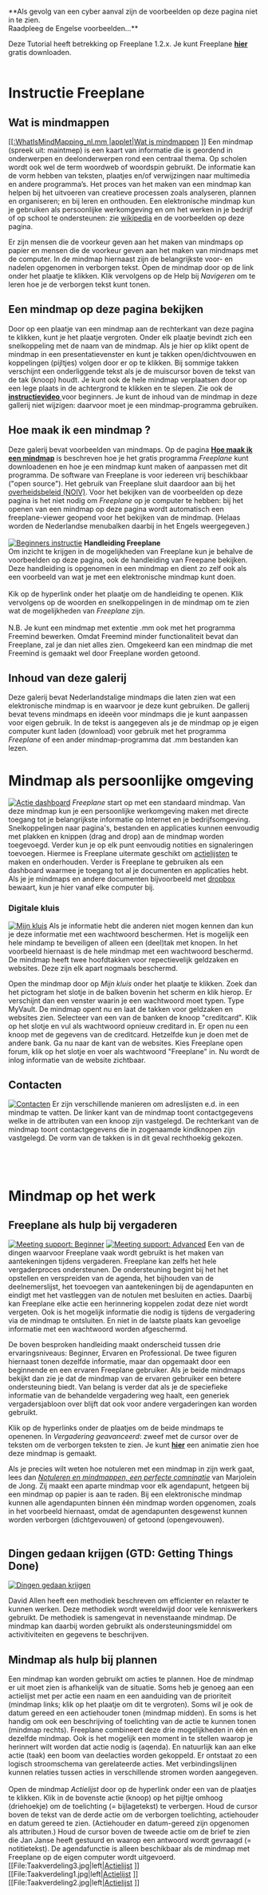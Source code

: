 <br>
**Als gevolg van een cyber aanval zijn de voorbeelden op deze pagina niet in te zien.<br> Raadpleeg de Engelse voorbeelden...**
<br>

Deze Tutorial heeft betrekking op Freeplane 1.2.x. Je kunt Freeplane [**hier**](Main_Page.md) gratis downloaden. <br><br>
# Instructie Freeplane

## Wat is mindmappen
[<mm>[[:WhatIsMindMapping_nl.mm |applet|Wat is mindmappen](File:WhatIsMindMapping_nl.jpg.md) </mm>]]
Een mindmap (spreek uit: maintmep) is een kaart van informatie die is geordend in onderwerpen en deelonderwerpen rond een centraal thema. Op scholen wordt ook wel de term woordweb of woordspin gebruikt. De informatie kan de vorm hebben van teksten, plaatjes en/of verwijzingen naar multimedia en andere programma’s. Het proces van het maken van een mindmap kan helpen bij het uitvoeren van creatieve processen zoals analyseren, plannen en organiseren; en bij leren en onthouden. Een elektronische mindmap kun je gebruiken als persoonlijke werkomgeving en om het werken in je bedrijf of op school te ondersteunen: zie  [wikipedia](http://nl.wikipedia.org/wiki/Mindmap) en de voorbeelden op deze pagina.

Er zijn mensen die de voorkeur geven aan het maken van mindmaps op papier en mensen die de voorkeur geven aan het maken van mindmaps met de computer. In de mindmap hiernaast zijn de belangrijkste voor- en nadelen opgenomen in verborgen tekst. Open de mindmap door op de link onder het plaatje te klikken. Klik vervolgens op de Help bij *Navigeren* om te leren hoe je de verborgen tekst kunt tonen.

## Een mindmap op deze pagina bekijken
Door op een plaatje van een mindmap aan de rechterkant van deze pagina te klikken, kunt je het plaatje vergroten. Onder elk plaatje bevindt zich een snelkoppeling met de naam van de mindmap. Als je hier op klikt opent de mindmap in een presentatievenster en kunt je takken open/dichtvouwen en koppelingen (pijltjes) volgen door er op te klikken. Bij sommige takken verschijnt een onderliggende tekst als je de muiscursor boven de tekst van de tak (knoop) houdt. Je kunt ook de hele mindmap verplaatsen door op een lege plaats in de achtergrond te klikken en te slepen. Zie ook de [**instructievideo** ](http://www.freeplane.org/wiki/index.php/Mind_Map_Gallery/Dutch#Instructievideo.27s) voor beginners.  Je kunt de inhoud van de mindmap in deze gallerij niet wijzigen: daarvoor moet je een mindmap-programma gebruiken.

## Hoe maak ik een mindmap ?
Deze galerij bevat voorbeelden van mindmaps. Op de pagina [**Hoe maak ik een mindmap**](How_to_nl.md) is beschreven hoe je het gratis programma *Freeplane* kunt downloadenen en hoe je een mindmap kunt maken of aanpassen met dit programma. De software van Freeplane is voor iedereen vrij beschikbaar ("open source").  Het gebruik van Freeplane sluit daardoor aan bij het [overheidsbeleid (NOIV)](https://noiv.nl/over-noiv/). Voor het bekijken van de voorbeelden op deze pagina is het niet nodig om *Freeplane* op je computer te hebben: bij het openen van een mindmap op deze pagina wordt automatisch een freeplane-viewer geopend voor het bekijken van de mindmap. (Helaas worden de Nederlandse menubalken daarbij in het Engels weergegeven.)
<br><br>
[![Beginners instructie](FreeplaneTutorial_nl.jpg)](http://www.kioo.nl/freeplane/tutorial_nl) 
**Handleiding Freeplane**<br>
Om inzicht te krijgen in de mogelijkheden van Freeplane kun je behalve de voorbeelden op deze pagina, ook de handleiding van Freepane bekijken.  Deze handleiding is opgenomen in een mindmap en dient zo zelf ook als een voorbeeld van wat je met een elektronische mindmap kunt doen.
<br><br>
Kik op de hyperlink onder het plaatje om de handleiding te openen. Klik vervolgens op de woorden en snelkoppelingen in de mindmap om te zien wat de mogelijkheden van *Freeplane* zijn.
<br><br>
N.B. Je kunt een mindmap met extentie .mm ook met het programma Freemind bewerken. Omdat Freemind minder functionaliteit bevat dan Freeplane, zal je dan niet alles zien. Omgekeerd kan een mindmap die met Freemind is gemaakt wel door Freeplane worden getoond.

## Inhoud van deze galerij
Deze galerij bevat Nederlandstalige mindmaps die laten zien wat een elektronische mindmap is en waarvoor je deze kunt gebruiken. De gallerij bevat tevens mindmaps en ideeën voor mindmaps die je kunt aanpassen voor eigen gebruik. In de tekst is aangegeven als je de mindmap op je eigen computer kunt laden (download) voor gebruik met het programma *Freeplane* of een ander mindmap-programma dat .mm bestanden kan lezen.
<br>

# Mindmap als persoonlijke omgeving
[![Actie dashboard](Action-dashboard_nl.jpg)](http://www.kioo.nl/freeplane/Actie-dashboard)
*Freeplane* start op met een standaard mindmap. Van deze mindmap kun je een persoonlijke werkomgeving maken met directe toegang tot je belangrijkste informatie op Internet en je bedrijfsomgeving. Snelkoppelingen naar pagina's, bestanden en applicaties kunnen eenvoudig met plakken en knippen (drag and drop) aan de mindmap worden toegevoegd. Verder kun je op elk punt eenvoudig notities en signaleringen toevoegen. Hiermee is Freeplane uitermate geschikt om [actielijsten](http://nl.wikipedia.org/wiki/Getting_Things_Done) te maken en onderhouden. Verder is Freeplane te gebruiken als een dashboard waarmee je toegang tot al je documenten en applicaties hebt. Als je je mindmaps en andere documenten bijvoorbeeld met [dropbox](http://www.dropbox.com/)  bewaart, kun je hier vanaf elke computer bij.

### Digitale kluis
[![Mijn kluis](MyVault.jpg)](http://www.kioo.nl/freeplane/MyVault)
Als je informatie hebt die anderen niet mogen kennen dan kun je deze informatie met een wachtwoord beschermen. Het is mogelijk een hele mindamp te beveiligen of alleen een (deel)tak met knopen. In het voorbeeld hiernaast is de hele mindmap met een wachtwoord beschermd. De mindmap heeft twee hoofdtakken voor repectievelijk geldzaken en websites. Deze zijn elk apart nogmaals beschermd. 

Open the mindmap door op *Mijn kluis* onder het plaatje te klikken. Zoek dan het pictogram het slotje in de balken bovenin het scherm en klik hierop. Er verschijnt dan een venster waarin je een wachtwoord moet typen. Type MyVault. De mindmap opent nu en laat de takken voor geldzaken en websites zien. Selecteer van een van de banken de knoop "creditcard". Klik op het slotje en vul als wachtwoord opnieuw creditard in. Er open nu een knoop met de gegevens van de creditcard. Hetzelfde kun je doen met de andere bank. Ga nu naar de kant van de websites. Kies  Freeplane open forum, klik op het slotje en voer als wachtwoord "Freeplane" in. Nu wordt de inlog informatie van de website zichtbaar. 


## Contacten
[![Contacten](Contacten.jpg)](http://www.kioo.nl/freeplane/contacten)
Er zijn verschillende manieren om adreslijsten e.d. in een mindmap te vatten. De linker kant van de mindmap toont contactgegevens welke in de attributen van een knoop zijn vastgelegd. De rechterkant van de mindmap toont contactgegevens die in zogenaamde kindknopen zijn vastgelegd. De vorm van de takken is in dit geval rechthoekig gekozen.
<br><br><br><br>

# Mindmap op het werk
## Freeplane als hulp bij vergaderen
[![Meeting support: Beginner](meetingBeginner_en.jpg)](http://www.kioo.nl/freeplane/meetingBeginner)
[![Meeting support: Advanced](meetingAdvanced_en.jpg)](http://www.kioo.nl/freeplane/meetingAdvanced)
Een van de dingen waarvoor Freeplane vaak wordt gebruikt is het maken van aantekeningen tijdens vergaderen. Freeplane kan zelfs het hele vergaderproces ondersteunen. De ondersteuning begint bij het het opstellen en verspreiden van de agenda, het bijhouden van de deelnemerslijst, het toevoegen van aantekeningen bij de agendapunten en eindigt met het vastleggen van de notulen met besluiten en acties. Daarbij kan Freeplane elke actie een herinnering koppelen zodat deze niet wordt vergeten. Ook is het mogelijk informatie die nodig is tijdens de vergadering via de mindmap te ontsluiten. En niet in de laatste plaats kan gevoelige informatie met een wachtwoord worden afgeschermd.

De boven besproken handleiding maakt onderscheid tussen drie ervaringsniveaus: Beginner, Ervaren en Professional. De twee figuren hiernaast tonen dezelfde informatie, maar dan opgemaakt door een beginnende en een ervaren Freeplane gebruiker. Als je beide mindmaps bekijkt dan zie je dat de mindmap van de ervaren gebruiker een betere ondersteuning biedt. Van belang is verder dat als je de speciefieke informatie van de behandelde vergadering weg haalt, een generiek vergadersjabloon over blijft dat ook voor andere vergaderingen kan worden gebruikt.

Klik op de hyperlinks onder de plaatjes om de beide mindmaps te openenen. In *Vergadering geavanceerd*: zweef met de cursor over de teksten om de verborgen teksten te zien. Je kunt [**hier**](http://www.kioo.nl/freeplane/CoreMeeting) een animatie zien hoe deze mindmap is gemaakt.

Als je precies wilt weten hoe notuleren met een mindmap in zijn werk gaat, lees dan  [*Notuleren en mindmappen, een perfecte comninatie*](http://www.taaltek.nl/mindmappen_okt_2008.pdf) van Marjolein de Jong. Zij maakt een aparte mindmap voor elk agendapunt, hetgeen bij een mindmap op papier is aan te raden. Bij een elektronische mindmap kunnen alle agendapunten binnen één mindmap worden opgenomen, zoals in het voorbeeld hiernaast, omdat de agendapunten desgewenst kunnen worden verborgen (dichtgevouwen) of getoond (opengevouwen). 
<br><br>

## Dingen gedaan krijgen (GTD: Getting Things Done)
[![Dingen gedaan krijgen](GettingThingsDone_nl.jpg)](http://www.kioo.nl/freeplane/GTD/GettingThingsDone_nl.html)

David Allen heeft een methodiek beschreven om efficienter en relaxter te kunnen werken. Deze methodiek wordt wereldwijd door vele kenniswerkers gebruikt. De methodiek is samengevat in nevenstaande mindmap. De mindmap kan daarbij worden gebruikt als ondersteuningsmiddel om activitiviteiten en gegevens te beschrijven.



## Mindmap als hulp bij plannen
Een mindmap kan worden gebruikt om acties te plannen. Hoe de mindmap er uit moet zien is afhankelijk van de situatie. Soms heb je genoeg aan een actielijst met per actie een naam en een aanduiding van de prioriteit (mindmap links; klik op het plaatje om dit te vergroten). Soms wil je ook de datum gereed en een actiehouder tonen (mindmap midden). En soms is het handig om ook een beschrijving of toelichting van de actie te kunnen tonen (mindmap rechts). Freeplane combineert deze drie mogelijkheden in één en dezelfde mindmap. Ook is het mogelijk een moment in te stellen waarop je herinnert wilt worden dat actie nodig is (aqenda). En natuurlijk kan aan elke actie (taak) een boom van deelacties worden gekoppeld. Er ontstaat zo een logisch stroomschema van gerelateerde acties. Met verbindingslijnen kunnen relaties tussen acties in verschillende stromen worden aangegeven.
<br><br>
Open de mindmap *Actielijst* door op de hyperlink onder een van de plaatjes te klikken. Klik in de bovenste actie (knoop) op het pijltje omhoog (driehoekje) om de toelichting (= bijlagetekst) te verbergen. Houd de cursor boven de tekst van de derde actie om de verborgen toelichting, actiehouder en datum gereed te zien. (Actiehouder en datum-gereed zijn opgenomen als attributen.) Houd de cursor boven de tweede actie om de brief te zien die Jan Janse heeft gestuurd en waarop een antwoord wordt gevraagd (= notitietekst). De agendafunctie is alleen beschikbaar als de mindmap met Freeplane op de eigen computer wordt uitgevoerd. 
[[File:Taakverdeling3.jpg|left|[Actielijst](http://www.kioo.nl/freeplane/taakverdeling) ]]
[[File:Taakverdeling1.jpg|left|[Actielijst](http://www.kioo.nl/freeplane/taakverdeling) ]]
[[File:Taakverdeling2.jpg|left|[Actielijst](http://www.kioo.nl/freeplane/taakverdeling) ]]

<br><br><br><br><br><br><br> <br><br><br><br><br>

## Mindmap bij samenwerken (teamrollen van Belbin)
[![Teamrollen Belbin](Teamrollen-Belbin.jpg)](http://www.kioo.nl/freeplane/teamrollen-belbin)

Samenwerken binnen organisaties is niet altijd even gemakkelijk. Op basis van onderzoek onderscheidt [**Belbin**](http://nl.wikipedia.org/wiki/Meredith_Belbin) 9 teamrollen. In de juiste verhouding en combinatie kunnen deze rollen elkaar versterken en bijdragen aan het succes van projecten. In de verkeerde verhouding kunnen ze leiden tot het mislukken van projecten. Met een [test](http://www.thesis.nl/index.php?option=com_db8belbin&Itemid=43) kun je bepalen welke (drie) rollen je teamleden en jou het beste liggen. Vervolgens kun je in de mindmap hiernaast achter elke rol de namen van de personen plaatsen die geschikt zijn voor de betreffende rol. Hiermee maak je inzichtelijk en bespreekbaar in hoeverre het team voldoende gevarieerd en volledig is en welke rollen bijzondere aandacht vereisen. 
<br><br>
Open de mindmap door op de hyperlink onder het plaatje te klikken. Beweeg de cursor boven elke teamrol en er verschijnt een beschrijving van de rol; de tekst is overgenomen uit de wiki over Belbin. Klik op de pijltjes en er opent een relevante webpagina. Eén van de pijltjes opent een videofilmpje over de 9 rollen van Belbin op Youtube.

## Mindmap bij een SWOT-analyse
    [[File:SWOT.jpg|thumb| [http://www.kioo.nl/freeplane/swot  SWOT-analyse] ]]
Bij het analyseren van een organisatie of project wordt soms gebruik gemaakt van een SWOT-analyse, zie [Wikipedia](http://nl.wikipedia.org/wiki/Sterkte-zwakteanalyse). Een elektronische mindmap kan helpen om de *Sterkten, Zwakten, Kansen en Bedreigingen* te beschrijven en vervolgens te ordenen. De mindmap kan bovendien helpen om de betekenis van deze begrippen uit te leggen.
<br><br>
Klik onder het plaatje op de hyperlink SWOT-analyse om de mindmap te openen. Merk op dat (schaalbare) plaatjes zijn gebruikt om de begrippen *Sterkte, Zwakte, Kans en Bedreiging* te illustreren. Breng de cursor boven respectievelijk de tekst *Sterkte, Zwakte, Kans en Bedreiging* om te zien wat deze begrippen betekenen. Naast elk van deze begrippen wordt een voorbeeldinvulling getoond. Breng de cursor boven de basisknoop (SWOT) om verwijzingen naar literatuur te zien.

## Mindmap voor de samenhang van metagegevens
[![Samenhang metagegevens](SamenhangMetagegevens.jpg)](http://www.kioo.nl/metagegevens)
Informatie binnen een organisatie moet worden geordend, beschreven en beheerd om te zorgen dat dat deze kan fungeren als betrouwbaar en toegankelijk bedrijfsgeheugen. De mindmap rechts maakt zichtbaar dat de metagegevens die hiervoor nodig zijn uiteenvallen in een aantal groepen: elke groep is omgeven door een rechthoekig kader. Pijlen geven relaties tussen gegevens aan en labels bij de pijlen beschrijven de aard van de relatie. Op deze wijze kunnen bijvoorbeeld alle [metagegevens voor de rijksoverheid](http://www.e-overheid.nl/e-overheid-2.0/live/binaries/kennislab/pdf_bestanden/091210-toepassingsprofiel-metagegevens--v1-0-.pdf) worden beschreven.
<br><br>
Klik op de hyperlink onder het plaatje om de mindmap te openen. Beweeg met de cursor over de teksten om de verborgen toelichtende tekst te tonen. Selecteer de centrale knoop en klik vervolgens in de menubalk op de rode cirkel met het minteken om de hele mindmap dicht te vouwen: je ziet dat alleen de vijf groepen gegevens. Klik vervolgens op elke groep om deze één voor één open te vouwen.

## Mindmap voor informatiebeheerregels
[![Generiek waarderingsmodel](GeneriekWaarderingsmodelRijk2010.jpg)](http://www.kioo.nl/gwr)
Voor de [rijksoverheid](http://www.archief.nl/waardering-selectie/projecten/bewerking-archiefachterstanden-vanaf-1976/generiek-waarderi) is in het [Generiek waarderingsmodel rijksoverheid (GWR)](http://www.archief.nl/sites/default/files/generiek_waarderingsmodel_rijksoverheid_1.0.pdf) beschreven welke informatie blijvend (B) dan wel een bepaalde tijd (V + vernietigingstermijn in jaren) bewaard moet worden. De beschrijving bestaat uit een document en tabel van 26 pagina’s met hoofdprocessen en subprocessen; en voor elk van deze processen een beschrijving, toelichting, waardering (B/V) en voorbeelden.  Dit is veel en daardoor minder makkelijk te overzien en gebruiken. Dezelfde informatie wordt in de mindmap rechts gelaagd en modulair gepresenteerd. Met het zoek- en filtermechanisme van de mindmap heb je direct toegang tot alleen die informatie die je op een bepaald moment wilt zien.
<br><br>
Bekijk de [demonstratie](http://www.kioo.nl/gwr/gwr.htm). Open daarna de mindmap door op de hyperlink onder het plaatje te klikken. Beweeg de cursor over de teksten (hoofdprocessen) om de volledige beschrijving (categorie), toelichting en voorbeelden te zien. klik op een hoofdproces om deze open te vouwen zodat de subprocessen worden getoond. Beweeg de cursor over de subprocessen om de volledige beschrijving, toelichting, waardering en voorbeelden te zien. Vul in de zoek/filterbalk een term in om te zoeken/filteren zoals in de demonstratie.  Raadpleeg de handleiding om meer over zoeken en filteren te lezen.

## Mindmap voor informatiebeheer bij digitaal werken
[![Informatiebeheer bij digitaal werken](InformatiebeheerBijDigitaalWerken.jpg)](http://www.kioo.nl/freeplane/InformatiebeheerBijVolledigDigitaalWerken)
Bij digitaal werken verandert er veel, zowel voor de gebruiker als de beheerder van informatie. Deze mindmap toont per proces van de gebruiker en de beheerder de belangrijkste veranderingen.
<br><br><br><br>

## Mindmap bij het oplossen van problemen
In het engelstalige artikel [**Freeplane and problem solving**](Freeplane_and_problem_solving.md) wordt een algemene methode beschreven om met gebruik van twee mindmaps een veelheid aan problemen op te lossen.

<br>

----

# Mindmap in de klas
Een mindmap kan worden gebruikt om op een flexibele en interactieve manier informatie voor een les aan te bieden.
Dezelfde mindmap kan daarbij door de leerling worden gebruikt om de antwoorden op de vragen die hij heeft gevonden vast te leggen, en eventueel te leren. Zie ook [TU Delft, sectie EduTec](http://www.digitaledidactiek.nl/wp/?p=527) en [Onderwijs van morgen](http://www.onderwijsvanmorgen.nl/mindmaps-in-het-onderwijs/).

## Sneller leren door vooraf vragen te stellen
[![WH-Vragen](WH-Vragen.jpg)](http://www.kioo.nl/freeplane/WHVragen)Om sneller te leren helpt het om vooraf wat- en hoe-vragen te stellen en deze tijdens het leren te beantwoorden, zie [lereniseenmakkie.nl](http://www.lereniseenmakkie.nl/Maakwerk/Vragen_klaarzetten.html). Een mindmap kan dit proces handig ondersteunen. De mindmap is te **[downloaden](http://www.kioo.nl/download/?dfile=WH-Vragen.zip)**.
<br> <br> <br> <br><br>

## Maken en geven spreekbeurt
[[File:SjabloonOctopus.jpg| left|  [Sjabloon spreekbeurt](http://www.kioo.nl/freeplane/Octopus/SjabloonOctopus.html) ]]
[![Spreekbeurt](AntwoordenOctopus.jpg)](http://www.kioo.nl/freeplane/Octopus/AntwoordenOctopus.html)
Een mindmap kan worden gebruikt om een opdracht voor een spreekbeurt te geven met aanwijzingen (hints) op welke vragen de leerling een antwoord kan of moet zoeken en met een begin van literatuur. 
De leerling kan de literatuurverwijzingen in de mindmap aanklikken en bestuderen en de antwoorden op de (eigen) vragen aan de mindmap toevoegen. Links is een voorbeeld mindmap met kernwoorden voor vragen en literatuurverwijzingen opgenomen. Voor de gevorderde leerling kan men de kernwoorden en/of de literatuur eventueel verwijderen.
Als de mindmap is ingevuld kan deze worden gebruikt om de spreekbeurt te leren en te houden. Rechts is een mindmap met antwoorden opgenomen die kan worden gebruikt voor het houden of controleren van de spreekbeurt. Beide mindmaps zijn te **[downloaden](http://www.kioo.nl/download/?dfile=Octopus.zip)**.
<br><br>

## Geordend presenteren en verwerken van informatie
[![Kabinet Rutte](Kabinet_Rutte.jpg)](http://www.kioo.nl/freeplane/Kabinet_Rutte)
In nevenstaande mindmap is de samenstelling van het [Rutte**](http://www.kioo.nl/freeplane/Kabinet_Rutte|**kabinet) samengevat. Bij elke minister en staatssecretaris is een snelkoppeling opgenomen naar het politieke profiel en de CV van de betreffende minister en staatssecretaris. De les zou kunnen bestaan uit het opzoeken van de politieke partij waartoe elke lid van het kabinet behoort. Het antwoord op deze vraag zou door de leerling zelf kunnen worden toegevoegd aan de mindmap. De mindmap kan hij daarna bewaren als persoonlijke geheugensteun.
<br> <br> <br>


----

# Instructievideo's

**LET OP**: de instructievideo's maken gebruik van de menustructuur van Freeplane 1.1.3. Vanaf versie 1.2.5 wordt een minder complexe menustructuur gebruikt (zie boven de mindmap van de handleiding met de nieuwe menustructuur).

* [**Instructie voor de beginnende gebruiker**](http://www.kioo.nl/freeplane/FreeplaneInstructie/BasisGebruikerInstructie.htm) van Freeplane en Freemind. Deze video behandelt alleen het bekijken van mindmaps.
* [**Demonstratie**](http://www.kioo.nl/gwr/gwr.htm) van verborgen teksten (bijlage, notitie, attributen) en filteren.
* [**Instructie voor de beginnende maker van mindmaps**](http://www.kioo.nl/freeplane/FreeplaneInstructie/Basisinstructie-knoopbehandeling.htm) met Freeplane of Freemind.


----

# Links

* [WikiT](http://www.informationtamers.com/WikIT)
* [startpagina](http://mindmap.startpagina.nl/)
* [Download Freeplane](Tutorial_Freeplane_How-to_nl.md)

**Onderwijs**

* [Woord web vo](http://www.leraar24.nl/video/2380) en [lo](http://www.leraar24.nl/video/2329)
* [wat is een mm](http://www.onderwijsmaakjesamen.nl/actueel/e-college-wat-is-een-mindmap/)
* [verschil woordweb en mindmap](http://www.onderwijsmaakjesamen.nl/actueel/een-mindmap-oh-dat-ken-ik-al-dat-is-een-woordweb/)
* [engelse woordjes; lomo](http://www.leraar24.nl/video/1836/engelse-woordjes-in-beeld-met-lomo)
* [ideeenboek](http://www.onderwijsmaakjesamen.nl/actueel/gratis-mindmap-ideeenboek/)
* [woordveld](http://www.slo.nl/primair/leergebieden/ned/taalsite/lexicon/00703/)
* [woordweb in 8 stappen](https://encrypted.google.com/search?q=woordweb&hl=nl&client=firefox-a&hs=rlJ&rlz=1R1GGHP_nl___IT434&prmd=imvns&ei=REXeTufgLIqE-wbu0pU6&start=10&sa=N&biw=1333&bih=533)
* [lesvoorbereiding italie](http://www.iselinge.nl/scholenplein/pabolessen/Wendy%20Doornink/Lesvoorbereiding%20woordweb.pdf)
* [voorbereiding schrijven](http://issuu.com/blom/woordweb-voorbereiding-schrijven)
* [alles telt](http://www.allestelt.nl/allestelt/pagina.asp?pagkey=50440)
* [emoties](http://www.coutinho.nl/geloofjehetzelf/10_lesvoorbeeld_woordweb_rondom_emoties.pdf)
* [studietk zoeken en vinden](http://www.slideshare.net/pkoning/microsoft-word-studietaak-zoeken-en-vinden)
* [natuurkunde](http://leerling.naskoveral.epn.nl/site/EPN_naskoveral_Leerling/htm/vaardigheden%202%20havo_vwo.pdf)
* [dynamische mm pijlstaart rups](http://prezi.com/rqoheevb-5yq/liguster-pijlstaart-rups-woord-web-jouke/)
* [woordweb kanker](http://www.phl.be/Bijlagen/Departementen/Lerarenopleiding/Langdurig%20zieke%20kinderen/Bijlage%201%20-%20woordweb%20kanker.pdf)
* [instructie woordwebbouwer](http://www.op-expeditie.nl/pages/toon_film_fullscreen.php?swf=http://referentiemateriaalbao.noordhoff.nl/Opexpeditie/Overig%20-%20cursus%202-def2.flv&title=Hoe%20maak%20je%20een%20woordweb?)
* [zo maak je een werkstuk of spreekbeurt](http://www.hunzeenaas.nl/Leren,basisonderwijs/Spreekbeurt-of-werkstuk.html)
* [digischool](http://leermiddel.digischool.nl/po/leermiddel/a64b6483fccbaac02acaa52a057abe2e)
* [hulpkaarten](http://www.ipfier6.nl/ip/uploads/downloads/Hulpkaarten_montaigne_eindversie.pdf)

Images

* [FreeplaneCD downloaden](http://www.kioo.nl/download/?dfile=freeplaneCD.zip)

<!-- ({Category:Documentation}) ({Category:Translation}) -->

